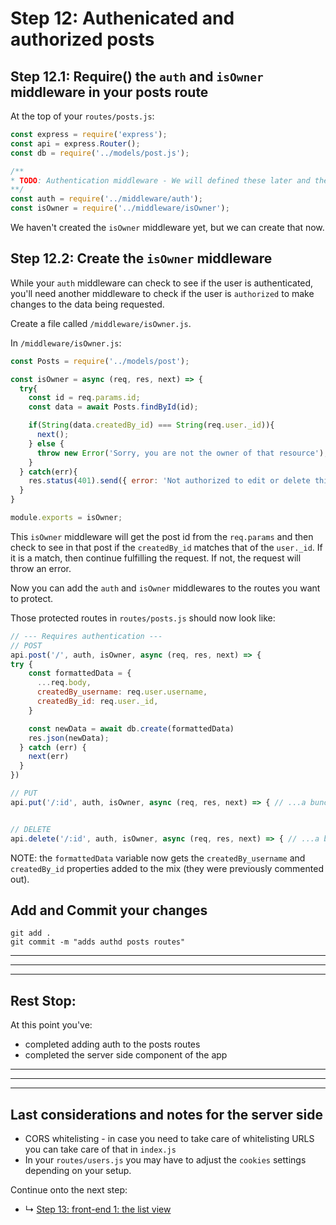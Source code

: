 # Step 12: Authenicated and authorized posts 

## Step 12.1: Require() the `auth` and `isOwner` middleware in your posts route

At the top of your `routes/posts.js`:

```js
const express = require('express');
const api = express.Router();
const db = require('../models/post.js');

/** 
* TODO: Authentication middleware - We will defined these later and then uncomment them!!! Just note that we will come back to these one our authentication has been set up and defined.
**/
const auth = require('../middleware/auth');
const isOwner = require('../middleware/isOwner');

```

We haven't created the `isOwner` middleware yet, but we can create that now.

## Step 12.2: Create the `isOwner` middleware

While your `auth` middleware can check to see if the user is authenticated, you'll need another middleware to check if the user is `authorized` to make changes to the data being requested. 

Create a file called `/middleware/isOwner.js`. 

In `/middleware/isOwner.js`:

```js
const Posts = require('../models/post');

const isOwner = async (req, res, next) => {
  try{
    const id = req.params.id; 
    const data = await Posts.findById(id);

    if(String(data.createdBy_id) === String(req.user._id)){
      next();
    } else {
      throw new Error('Sorry, you are not the owner of that resource');
    }
  } catch(err){
    res.status(401).send({ error: 'Not authorized to edit or delete this resource' })
  }
}

module.exports = isOwner;
```

This `isOwner` middleware will get the post id from the `req.params` and then check to see in that post if the `createdBy_id` matches that of the `user._id`. If it is a match, then continue fulfilling the request. If not, the request will throw an error.

Now you can add the `auth` and `isOwner` middlewares to the routes you want to protect.

Those protected routes in `routes/posts.js` should now look like:

```js
// --- Requires authentication ---
// POST
api.post('/', auth, isOwner, async (req, res, next) => {
try {
    const formattedData = {
      ...req.body,
      createdBy_username: req.user.username,
      createdBy_id: req.user._id,
    }

    const newData = await db.create(formattedData)
    res.json(newData);
  } catch (err) {
    next(err)
  }
})

// PUT
api.put('/:id', auth, isOwner, async (req, res, next) => { // ...a bunch of code... })


// DELETE
api.delete('/:id', auth, isOwner, async (req, res, next) => { // ...a bunch of code... })
```

NOTE: the `formattedData` variable now gets the `createdBy_username` and `createdBy_id` properties added to the mix (they were previously commented out).


## Add and Commit your changes

```
git add .
git commit -m "adds authd posts routes"
```

***
***
***
## Rest Stop:

At this point you've:
* completed adding auth to the posts routes
* completed the server side component of the app

***
***
***

## Last considerations and notes for the server side
* CORS whitelisting - in case you need to take care of whitelisting URLS you can take care of that in `index.js`
* In your `routes/users.js` you may have to adjust the `cookies` settings depending on your setup.


Continue onto the next step:
* ↳ [Step 13: front-end 1: the list view](/13_frontend-list-view.md)

